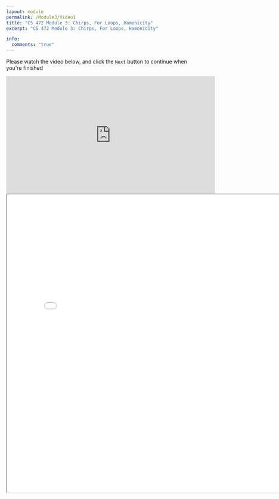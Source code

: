 ```yaml
---
layout: module
permalink: /Module3/Video1
title: "CS 472 Module 3: Chirps, For Loops, Hamonicity"
excerpt: "CS 472 Module 3: Chirps, For Loops, Hamonicity"

info:
  comments: "true"
---
```


<p>
Please watch the video below, and click the <code>Next</code> button to continue when you're finished
</p>

<iframe width="560" height="315" src="https://www.youtube.com/embed/9mTSQuRZowI" frameborder="0" allow="accelerometer; autoplay; clipboard-write; encrypted-media; gyroscope; picture-in-picture" allowfullscreen></iframe>

<iframe src = "../images/Module3/BeatTimes.html" width="800" height="800"></iframe>